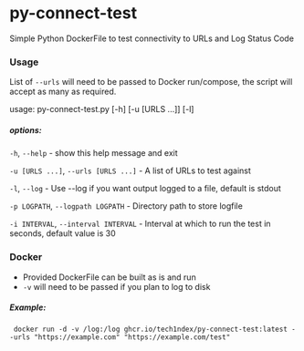 # py-connect-test
Simple Python DockerFile to test connectivity to URLs and Log Status Code

### Usage

List of `--urls` will need to be passed to Docker run/compose, the script will accept as many as required.

usage: py-connect-test.py [-h] [-u [URLS ...]] [-l]

##### options:

  `-h`, `--help` - show this help message and exit

  `-u [URLS ...]`, `--urls [URLS ...]` - A list of URLs to test against

  `-l`, `--log` - Use --log if you want output logged to a file, default is stdout

  `-p LOGPATH`, `--logpath LOGPATH` - Directory path to store logfile

  `-i INTERVAL`, `--interval INTERVAL` - Interval at which to run the test in seconds, default value is 30

### Docker

- Provided DockerFile can be built as is and run
- `-v` will need to be passed if you plan to log to disk

 ##### Example:

```
 docker run -d -v /log:/log ghcr.io/tech1ndex/py-connect-test:latest --urls "https://example.com" "https://example.com/test"
 ```